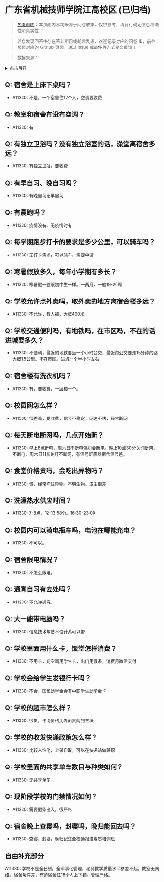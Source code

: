 # 广东省机械技师学院江高校区 (已归档)

> [免责声明](https://colleges.chat/#_3)：本页面内容均来源于问卷收集，仅供参考，请自行确定信息准确性和真实性！

> 若您发现回答中存在答非所问或胡言乱语，欢迎记录对应的问卷 ID，前往页面对应的 GitHub 页面，通过 issue 或邮件等方式提交反馈！

> 数据来源：

<details><summary>点击展开</summary>
<ul>
<li>A11330: 匿名 (2022 年 06 月)</li>
</ul>
</details>

## Q: 宿舍是上床下桌吗？

- A11330: 不是，一个宿舍住12个人，空调要收费

## Q: 教室和宿舍有没有空调？

- A11330: 有

## Q: 有独立卫浴吗？没有独立浴室的话，澡堂离宿舍多远？

- A11330: 有独立卫浴，要收费

## Q: 有早自习、晚自习吗？

- A11330: 有晚自习无早自习

## Q: 有晨跑吗？

- A11330: 疫情没有，无疫情时有

## Q: 每学期跑步打卡的要求是多少公里，可以骑车吗？

- A11330: 无打卡需求，可以骑车，需要申请

## Q: 寒暑假放多久，每年小学期有多长？

- A11330: 寒暑假一般跟初中生一样。一两月，一般19-20周

## Q: 学校允许点外卖吗，取外卖的地方离宿舍楼多远？

- A11330: 不允许，有人抓，大概400米

## Q: 学校交通便利吗，有地铁吗，在市区吗，不在的话进城要多久？

- A11330: 不便利，最近的地铁要坐一个小时公交，最近的公交要走15分钟的路大概1.5公里。不在市区。进城一个半小时左右

## Q: 宿舍楼有洗衣机吗？

- A11330: 有，要收费，一层楼一个。

## Q: 校园网怎么样？

- A11330: 很差劲，要收费，信号不稳定，网速不快，经常断网

## Q: 每天断电断网吗，几点开始断？

- A11330: 早上8点断电，周六日不断电偶尔会断电。晚上10点30分关灯断网，不断电，周六日11点关灯不断网，有信号屏蔽器宿舍信号差。

## Q: 食堂价格贵吗，会吃出异物吗？

- A11330: 贵，经常吃住异物。不明生物。卫生很差

## Q: 洗澡热水供应时间？

- A11330: 7-8点，12-13:58分。16:30-23:00

## Q: 校园内可以骑电瓶车吗，电池在哪能充电？

- A11330: 不可以。

## Q: 宿舍限电情况？

- A11330: 不怎么限电。

## Q: 通宵自习有去处吗？

- A11330: 不允许通宵。

## Q: 大一能带电脑吗？

- A11330: 信息技术与艺术设计系可以带

## Q: 学校里面用什么卡，饭堂怎样消费？

- A11330: 不用卡，充空调用学生卡，出门用假条，消费用微信支付

## Q: 学校会给学生发银行卡吗？

- A11330: 不会，国家助学金会有中职学生助学金卡

## Q: 学校的超市怎么样？

- A11330: 很贵，平均价格比外面贵两到三块

## Q: 学校的收发快递政策怎么样？

- A11330: 比较人性化，上架自取，可以在快递站做兼职

## Q: 学校里面的共享单车数目与种类如何？

- A11330: 无共享单车

## Q: 现阶段学校的门禁情况如何？

- A11330: 需要假条出入，很严格

## Q: 宿舍晚上查寝吗，封寝吗，晚归能回去吗？

- A11330: 查寝，封寝，晚归记过全校通报进素质培训班

## 自由补充部分

A11330: 学校不是全日制，全军事化管理，老师教学质量水平参差不起，教室无网络。宿舍条件差，有的宿舍住18个人上下铺。管理严格。